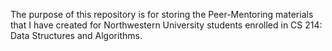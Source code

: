 The purpose of this repository is for storing the Peer-Mentoring materials that I have created for Northwestern University students enrolled in CS 214: Data Structures and Algorithms. 